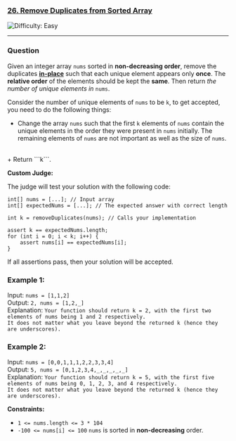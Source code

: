 ### <a href='https://leetcode.com/problems/remove-duplicates-from-sorted-array/description/'> 26. Remove Duplicates from Sorted Array </a>

<img src ='https://img.shields.io/badge/Difficulty-Hard-brightred' alt='Difficulty: Easy' />

---

### Question

Given an integer array ```nums``` sorted in **non-decreasing order**, remove the duplicates **<a href='https://en.wikipedia.org/wiki/In-place_algorithm'>in-place</a>** such that each unique element appears only **once**. The **relative order** of the elements should be kept the **same**. Then return *the number of unique elements in* ```nums```.

Consider the number of unique elements of ```nums``` to be ```k```, to get accepted, you need to do the following things:<br />

+ Change the array ```nums``` such that the first ```k``` elements of ```nums``` contain the unique elements in the order they were present in ```nums``` initially. The remaining elements of ```nums``` are not important as well as the size of ```nums```. 
<br />
+ Return ```k```. <br />

**Custom Judge:** <br />

The judge will test your solution with the following code: <br />

```
int[] nums = [...]; // Input array
int[] expectedNums = [...]; // The expected answer with correct length

int k = removeDuplicates(nums); // Calls your implementation

assert k == expectedNums.length;
for (int i = 0; i < k; i++) {
    assert nums[i] == expectedNums[i];
}
```

If all assertions pass, then your solution will be accepted.

### Example 1:
Input: ```nums = [1,1,2]``` <br />
Output: ```2, nums = [1,2,_]``` <br />
Explanation: ```Your function should return k = 2, with the first two elements of nums being 1 and 2 respectively.``` <br />
```It does not matter what you leave beyond the returned k (hence they are underscores).```

### Example 2:
Input: ```nums = [0,0,1,1,1,2,2,3,3,4]``` <br />
Output: ```5, nums = [0,1,2,3,4,_,_,_,_,_]``` <br />
Explanation: ```Your function should return k = 5, with the first five elements of nums being 0, 1, 2, 3, and 4 respectively.``` <br />
```It does not matter what you leave beyond the returned k (hence they are underscores).``` <br />

**Constraints:**

+ ```1 <= nums.length <= 3 * 104```
+ ```-100 <= nums[i] <= 100```
```nums``` is sorted in **non-decreasing** order.
